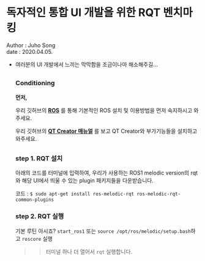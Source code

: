 #  독자적인 통합 UI 개발을 위한 RQT 벤치마킹

Author : Juho Song <br/>
date : 2020.04.05.

* 여러분의 UI 개발에서 느끼는 막막함을 조금이나마 해소해주길...

  ##

  ### Conditioning

  __먼저,__

  우리 깃허브의 __[ROS](https://github.com/shinkansan/ARTIV/tree/master/ROS)__ 를 통해 기본적인 ROS 설치 및 이용방법을 먼저 숙지하시고 와주세요.
  
  우리 깃허브의 __[QT Creator 매뉴얼](https://github.com/shinkansan/ARTIV/blob/master/Manual/QT%20Creator.md)__ 를 보고 QT Creator와 부가기능들을 설치하고 와주세요.
  
  ##
  
  ### step 1. RQT 설치
  
  아래의 코드를 터미널에 입력하여, 우리가 사용하는 ROS1 melodic version의 rqt와 해당 UI에서 띄울 수 있는 plugin 패키지들을 다운받습니다.
  
  코드 : `$ sudo apt-get install ros-melodic-rqt ros-melodic-rqt-common-plugins`
 
  ### step 2. RQT 실행
  
  기본 루틴 아시죠? `start_ros1` 또는 `source /opt/ros/melodic/setup.bash`하고 `roscore` 실행
  
  >> 터미널 하나 더 열어서 `rqt` 실행합니다.
  
